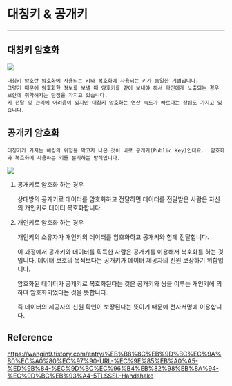 # 대칭키 & 공개키
- - -

## 대칭키 암호화

<img src="https://img1.daumcdn.net/thumb/R1280x0/?scode=mtistory2&fname=https%3A%2F%2Ft1.daumcdn.net%2Fcfile%2Ftistory%2F99613A415C46AADE2A">

    대칭키 암호란 암호화에 사용되는 키와 복호화에 사용되는 키가 동일한 기법입니다. 
    그렇기 때문에 암호화한 정보를 보낼 때 암호키를 같이 보내야 해서 타인에게 노출되는 경우 보안에 취약해지는 단점을 가지고 있습니다.
    키 전달 및 관리에 어려움이 있지만 대칭키 암호화는 연산 속도가 빠르다는 장점도 가지고 있습니다.

## 공개키 암호화

    대칭키가 가지는 해킹의 위험을 막고자 나온 것이 바로 공개키(Public Key)인데요.  암호화와 복호화에 사용하는 키를 분리하는 방식입니다.

<img src="https://img1.daumcdn.net/thumb/R1280x0/?scode=mtistory2&fname=https%3A%2F%2Ft1.daumcdn.net%2Fcfile%2Ftistory%2F99575E435C46AE152A">

1. 공개키로 암호화 하는 경우

    상대방의 공개키로 데이터를 암호화하고 전달하면 데이터를 전달받은 사람은 자신의 개인키로 데이터 복호화합니다.

2. 개인키로 암호화 하는 경우

    개인키의 소유자가 개인키의 데이터를 암호화하고 공개키와 함께 전달합니다. 

    이 과정에서 공개키와 데이터를 획득한 사람은 공개키를 이용해서 복호화를 하는 것입니다. 데이터 보호의 목적보다는 공개키가 데이터 제공자의 신원 보장하기 위함입니다.

    암호화된 데이터가 공개키로 복호화된다는 것은 공개키와 쌍을 이루는 개인키에 의하여 암호화되었다는 것을 뜻합니다. 

    즉 데이터의 제공자의 신원 확인이 보장된다는 뜻이기 때문에 전자서명에 이용합니다.


## Reference

https://wangin9.tistory.com/entry/%EB%B8%8C%EB%9D%BC%EC%9A%B0%EC%A0%80%EC%97%90-URL-%EC%9E%85%EB%A0%A5-%ED%9B%84-%EC%9D%BC%EC%96%B4%EB%82%98%EB%8A%94-%EC%9D%BC%EB%93%A4-5TLSSSL-Handshake